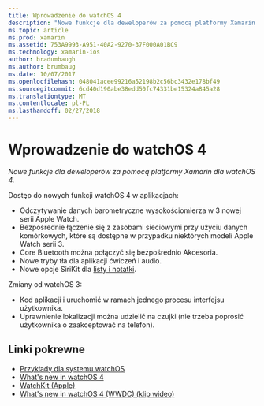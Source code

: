 ```yaml
---
title: Wprowadzenie do watchOS 4
description: "Nowe funkcje dla deweloperów za pomocą platformy Xamarin dla watchOS 4."
ms.topic: article
ms.prod: xamarin
ms.assetid: 753A9993-A951-40A2-9270-37F000A01BC9
ms.technology: xamarin-ios
author: bradumbaugh
ms.author: brumbaug
ms.date: 10/07/2017
ms.openlocfilehash: 048041acee99216a52198b2c56bc3432e178bf49
ms.sourcegitcommit: 6cd40d190abe38edd50fc74331be15324a845a28
ms.translationtype: MT
ms.contentlocale: pl-PL
ms.lasthandoff: 02/27/2018
---
```

# <a name="introduction-to-watchos-4"></a>Wprowadzenie do watchOS 4

_Nowe funkcje dla deweloperów za pomocą platformy Xamarin dla watchOS 4._

Dostęp do nowych funkcji watchOS 4 w aplikacjach:

* Odczytywanie danych barometryczne wysokościomierza w 3 nowej serii Apple Watch.
* Bezpośrednie łączenie się z zasobami sieciowymi przy użyciu danych komórkowych, które są dostępne w przypadku niektórych modeli Apple Watch serii 3.
* Core Bluetooth można połączyć się bezpośrednio Akcesoria.
* Nowe tryby tła dla aplikacji ćwiczeń i audio.
* Nowe opcje SiriKit dla [listy i notatki](~/ios/platform/introduction-to-ios11/sirikit.md).

Zmiany od watchOS 3:

* Kod aplikacji i uruchomić w ramach jednego procesu interfejsu użytkownika.
* Uprawnienie lokalizacji można udzielić na czujki (nie trzeba poprosić użytkownika o zaakceptować na telefon).


## <a name="related-links"></a>Linki pokrewne

- [Przykłady dla systemu watchOS](https://developer.xamarin.com/samples/watchos/all/)
- [What's new in watchOS 4](https://developer.apple.com/watchos/)
- [WatchKit (Apple)](https://developer.apple.com/documentation/watchkit)
- [What's new in watchOS 4 (WWDC) (klip wideo)](https://developer.apple.com/videos/play/wwdc2017/205/)
